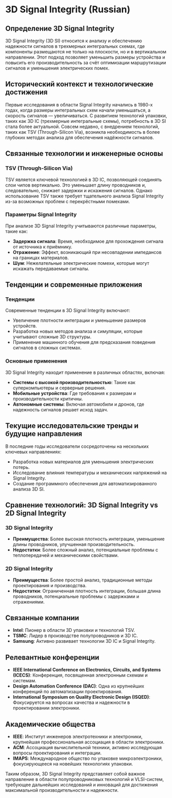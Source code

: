 # 3D Signal Integrity (Russian)

## Определение 3D Signal Integrity

3D Signal Integrity (3D SI) относится к анализу и обеспечению надежности сигналов в трехмерных интегральных схемах, где компоненты размещаются не только на плоскости, но и в вертикальном направлении. Этот подход позволяет уменьшить размеры устройства и повысить его производительность за счёт оптимизации маршрутизации сигналов и уменьшения электрических помех.

## Исторический контекст и технологические достижения

Первые исследования в области Signal Integrity начались в 1980-х годах, когда размеры интегральных схем начали уменьшаться, а скорость сигналов — увеличиваться. С развитием технологий упаковки, таких как 3D IC (трехмерные интегральные схемы), потребность в 3D SI стала более актуальной. Совсем недавно, с внедрением технологий, таких как TSV (Through-Silicon Via), возникла необходимость в более глубоких методах анализа для обеспечения надёжности сигналов.

## Связанные технологии и инженерные основы

### TSV (Through-Silicon Via)

TSV является ключевой технологией в 3D IC, позволяющей соединять слои чипов вертикально. Это уменьшает длину проводников и, следовательно, снижает задержки и искажения сигналов. Однако использование TSV также требует тщательного анализа Signal Integrity из-за возможных проблем с перекрёстными помехами.

### Параметры Signal Integrity

При анализе 3D Signal Integrity учитываются различные параметры, такие как:

- **Задержка сигнала**: Время, необходимое для прохождения сигнала от источника к приёмнику.
- **Отражение**: Эффект, возникающий при несовпадении импедансов на границах материалов.
- **Шум**: Нежелательные электрические помехи, которые могут искажать передаваемые сигналы.

## Тенденции и современные приложения

### Тенденции

Современные тенденции в 3D Signal Integrity включают:

- Увеличение плотности интеграции и уменьшение размеров устройств.
- Разработка новых методов анализа и симуляции, которые учитывают сложные 3D структуры.
- Применение машинного обучения для предсказания поведения сигналов в сложных системах.

### Основные применения

3D Signal Integrity находит применение в различных областях, включая:

- **Системы с высокой производительностью**: Такие как суперкомпьютеры и серверные решения.
- **Мобильные устройства**: Где требования к размерам и производительности критичны.
- **Автономные системы**: Включая автомобили и дронов, где надежность сигналов решает исход задач.

## Текущие исследовательские тренды и будущие направления

В последние годы исследователи сосредоточены на нескольких ключевых направлениях:

- Разработка новых материалов для уменьшения электрических потерь.
- Исследование влияния температуры и механических напряжений на Signal Integrity.
- Создание программного обеспечения для автоматизированного анализа 3D SI.

## Сравнение технологий: 3D Signal Integrity vs 2D Signal Integrity

### 3D Signal Integrity

- **Преимущества**: Более высокая плотность интеграции, уменьшение длины проводников, улучшенная производительность.
- **Недостатки**: Более сложный анализ, потенциальные проблемы с теплопередачей и механическими свойствами.

### 2D Signal Integrity

- **Преимущества**: Более простой анализ, традиционные методы проектирования и производства.
- **Недостатки**: Ограниченная плотность интеграции, большая длина проводников, потенциальные проблемы с задержками и отражениями.

## Связанные компании

- **Intel**: Пионер в области 3D упаковки и технологий TSV.
- **TSMC**: Лидер в производстве полупроводников и 3D IC.
- **Samsung**: Активно развивает технологии 3D IC и Signal Integrity.

## Релевантные конференции

- **IEEE International Conference on Electronics, Circuits, and Systems (ICECS)**: Конференция, посвященная электронным схемам и системам.
- **Design Automation Conference (DAC)**: Одна из крупнейших конференций по автоматизации проектирования.
- **International Symposium on Quality Electronic Design (ISQED)**: Фокусируется на вопросах качества и надежности в проектировании электроники.

## Академические общества

- **IEEE**: Институт инженеров электротехники и электроники, крупнейшая профессиональная ассоциация в области электроники.
- **ACM**: Ассоциация вычислительной техники, активно исследующая вопросы проектирования и интеграции.
- **IMAPS**: Международное общество по упаковке микроэлектроники, фокусирующееся на новейших технологиях упаковки.

Таким образом, 3D Signal Integrity представляет собой важное направление в области полупроводниковых технологий и VLSI-систем, требующее дальнейших исследований и инноваций для достижения максимальной производительности и надежности.
